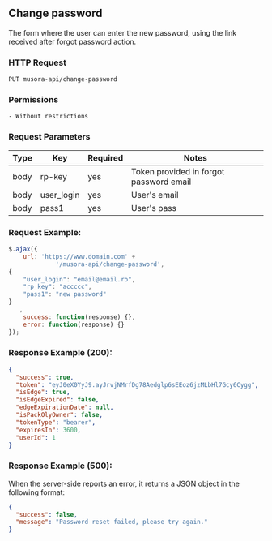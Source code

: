 
## Change password
The form where the user can enter the new password, using the link received after forgot password action.

### HTTP Request
`PUT musora-api/change-password`


### Permissions
    - Without restrictions

### Request Parameters


|Type|Key|Required|Notes|
|----|---|--------|-----|
|body|rp-key|  yes  |Token provided in forgot password email|
|body|user_login|  yes  |User's email|
|body|pass1|  yes  |User's pass|


### Request Example:

```js
$.ajax({
    url: 'https://www.domain.com' +
             '/musora-api/change-password',
{
    "user_login": "email@email.ro",
    "rp_key": "accccc",
    "pass1": "new password"
}
   ,
    success: function(response) {},
    error: function(response) {}
});
```

### Response Example (200):

```json
{
  "success": true,
  "token": "eyJ0eX0YyJ9.ayJrvjNMrfDg78Aedglp6sEEoz6jzMLbHl7Gcy6Cygg",
  "isEdge": true,
  "isEdgeExpired": false,
  "edgeExpirationDate": null,
  "isPackOlyOwner": false,
  "tokenType": "bearer",
  "expiresIn": 3600,
  "userId": 1
}
```

### Response Example (500):
When the server-side reports an error, it returns a JSON object in the following format:
```json
{
  "success": false,
  "message": "Password reset failed, please try again."
}
```

